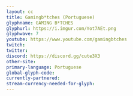 ```yaml
---
layout: cc
title: Gamingb*tches (Portuguese)
glyphname: GAMING B*TCHES
glyphurl: https://i.imgur.com/Yot7AEt.png
glyphwave: 7
youtube: https://www.youtube.com/gamingbtches
twitch: 
twitter: 
discord: https://discord.gg/cute3X3
other-site: 
primary-language: Portuguese
global-glyph-code: 
currently-partnered: 
stream-currency-needed-for-glyph: 
---
```


